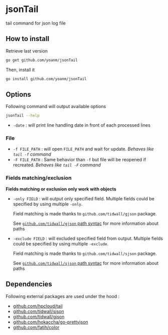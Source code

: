 # jsonTail
tail command for json log file

## How to install
Retrieve last version
```bash
go get github.com/yoanm/jsonTail
```

Then, install it
```bash
go install github.com/yoanm/jsonTail
```

## Options
Following command will output available options
```bash
jsonTail --help
```

 * `-date` : will print line handling date in front of each processed lines
 
### File

 * `-f FILE_PATH` : will open `FILE_PATH` and wait for update. *Behaves like `tail -f` command*
 * `-F FILE_PATH` : Same behavior than `-f` but file will be reopened if recreated. *Behaves like `tail -F` command*
 
### Fields matching/exclusion

**Fields matching or exclusion only work with objects**

 * `-only FIELD` : will output only specified field. Multiple fields could be specified by using multiple `-only`.
   
   Field matching is made thanks to `github.com/tidwall/gjson` package.
   
   See [`github.com/tidwall/gjson` path syntac](https://github.com/tidwall/gjson#path-syntax) for more information about paths

 * `-exclude FIELD` : will excluded specified field from output. Multiple fields could be specified by using multiple `-exclude`.
   
   Field matching is made thanks to `github.com/tidwall/sjson` package.
   
   See [`github.com/tidwall/sjson` path syntac](https://github.com/tidwall/sjson#path-syntax) for more information about paths
   

## Dependencies

Following external packages are used under the hood : 

 * [github.com/hpcloud/tail](https://github.com/hpcloud/tail)
 * [github.com/tidwall/sjson](https://github.com/tidwall/sjson)
 * [github.com/tidwall/gjson](https://github.com/tidwall/gjson)
 * [github.com/hokaccha/go-prettyjson](https://github.com/hokaccha/go-prettyjson)
 * [github.com/fatih/color](https://github.com/fatih/color)
